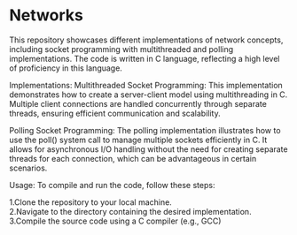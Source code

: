 # Networks
This repository showcases different implementations of network concepts, including socket programming with multithreaded and polling implementations. The code is written in C language, reflecting a high level of proficiency in this language.

Implementations:
Multithreaded Socket Programming: This implementation demonstrates how to create a server-client model using multithreading in C. Multiple client connections are handled concurrently through separate threads, ensuring efficient communication and scalability.

Polling Socket Programming: The polling implementation illustrates how to use the poll() system call to manage multiple sockets efficiently in C. It allows for asynchronous I/O handling without the need for creating separate threads for each connection, which can be advantageous in certain scenarios.

Usage:
To compile and run the code, follow these steps:

1.Clone the repository to your local machine.  
2.Navigate to the directory containing the desired implementation.  
3.Compile the source code using a C compiler (e.g., GCC)

